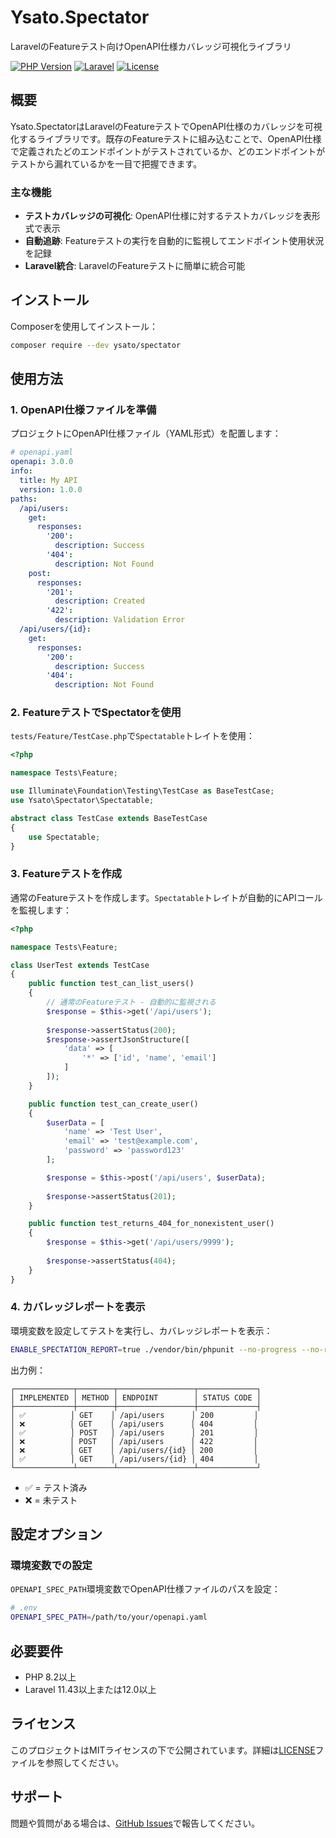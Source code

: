 # Ysato.Spectator

LaravelのFeatureテスト向けOpenAPI仕様カバレッジ可視化ライブラリ

[![PHP Version](https://img.shields.io/badge/php-%5E8.2-blue.svg)](https://php.net/)
[![Laravel](https://img.shields.io/badge/laravel-%5E11.43%7C%5E12.0-red.svg)](https://laravel.com/)
[![License](https://img.shields.io/badge/license-MIT-green.svg)](LICENSE)

## 概要

Ysato.SpectatorはLaravelのFeatureテストでOpenAPI仕様のカバレッジを可視化するライブラリです。既存のFeatureテストに組み込むことで、OpenAPI仕様で定義されたどのエンドポイントがテストされているか、どのエンドポイントがテストから漏れているかを一目で把握できます。

### 主な機能

- **テストカバレッジの可視化**: OpenAPI仕様に対するテストカバレッジを表形式で表示
- **自動追跡**: Featureテストの実行を自動的に監視してエンドポイント使用状況を記録
- **Laravel統合**: LaravelのFeatureテストに簡単に統合可能

## インストール

Composerを使用してインストール：

```bash
composer require --dev ysato/spectator
```

## 使用方法

### 1. OpenAPI仕様ファイルを準備

プロジェクトにOpenAPI仕様ファイル（YAML形式）を配置します：

```yaml
# openapi.yaml
openapi: 3.0.0
info:
  title: My API
  version: 1.0.0
paths:
  /api/users:
    get:
      responses:
        '200':
          description: Success
        '404':
          description: Not Found
    post:
      responses:
        '201':
          description: Created
        '422':
          description: Validation Error
  /api/users/{id}:
    get:
      responses:
        '200':
          description: Success
        '404':
          description: Not Found
```

### 2. FeatureテストでSpectatorを使用

`tests/Feature/TestCase.php`で`Spectatable`トレイトを使用：

```php
<?php

namespace Tests\Feature;

use Illuminate\Foundation\Testing\TestCase as BaseTestCase;
use Ysato\Spectator\Spectatable;

abstract class TestCase extends BaseTestCase
{
    use Spectatable;
}
```

### 3. Featureテストを作成

通常のFeatureテストを作成します。`Spectatable`トレイトが自動的にAPIコールを監視します：

```php
<?php

namespace Tests\Feature;

class UserTest extends TestCase
{
    public function test_can_list_users()
    {
        // 通常のFeatureテスト - 自動的に監視される
        $response = $this->get('/api/users');
        
        $response->assertStatus(200);
        $response->assertJsonStructure([
            'data' => [
                '*' => ['id', 'name', 'email']
            ]
        ]);
    }

    public function test_can_create_user()
    {
        $userData = [
            'name' => 'Test User',
            'email' => 'test@example.com',
            'password' => 'password123'
        ];

        $response = $this->post('/api/users', $userData);
        
        $response->assertStatus(201);
    }

    public function test_returns_404_for_nonexistent_user()
    {
        $response = $this->get('/api/users/9999');
        
        $response->assertStatus(404);
    }
}
```

### 4. カバレッジレポートを表示

環境変数を設定してテストを実行し、カバレッジレポートを表示：

```bash
ENABLE_SPECTATION_REPORT=true ./vendor/bin/phpunit --no-progress --no-results
```

出力例：
```
┌─────────────┬────────┬─────────────────┬─────────────┐
│ IMPLEMENTED │ METHOD │ ENDPOINT        │ STATUS CODE │
├─────────────┼────────┼─────────────────┼─────────────┤
│ ✅          │ GET    │ /api/users      │ 200         │
│ ❌          │ GET    │ /api/users      │ 404         │
│ ✅          │ POST   │ /api/users      │ 201         │
│ ❌          │ POST   │ /api/users      │ 422         │
│ ❌          │ GET    │ /api/users/{id} │ 200         │
│ ✅          │ GET    │ /api/users/{id} │ 404         │
└─────────────┴────────┴─────────────────┴─────────────┘
```

- ✅ = テスト済み
- ❌ = 未テスト

## 設定オプション

### 環境変数での設定

`OPENAPI_SPEC_PATH`環境変数でOpenAPI仕様ファイルのパスを設定：

```bash
# .env
OPENAPI_SPEC_PATH=/path/to/your/openapi.yaml
```

## 必要要件

- PHP 8.2以上
- Laravel 11.43以上または12.0以上

## ライセンス

このプロジェクトはMITライセンスの下で公開されています。詳細は[LICENSE](LICENSE)ファイルを参照してください。

## サポート

問題や質問がある場合は、[GitHub Issues](https://github.com/ysato/Ysato.Spectator/issues)で報告してください。
